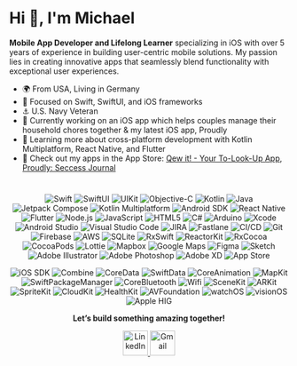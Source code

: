 # Hi 👋, I'm Michael

**Mobile App Developer and Lifelong Learner** specializing in iOS with over 5 years of experience in building user-centric mobile solutions. My passion lies in creating innovative apps that seamlessly blend functionality with exceptional user experiences.

- 🌍 From USA, Living in Germany  
- 🎯 Focused on Swift, SwiftUI, and iOS frameworks
- ⚓️ U.S. Navy Veteran
- 🐝 Currently working on an iOS app which helps couples manage their household chores together & my latest iOS app, Proudly
- 🌱 Learning more about cross-platform development with Kotlin Multiplatform, React Native, and Flutter
- 📱 Check out my apps in the App Store: [Qew it! - Your To-Look-Up App](https://apps.apple.com/us/app/qew-it-your-to-look-up-app/id1469611711), [Proudly: Seccess Journal](https://apps.apple.com/us/app/proudly-reflect-remind/id6746349908)

# 
<p align="center">
  <!-- 🚀 Languages & Frameworks -->
  <img src="https://img.shields.io/badge/Swift-FA7343?style=flat&logo=swift&logoColor=white" alt="Swift"/>
  <img src="https://img.shields.io/badge/SwiftUI-007AFF?style=flat&logo=swift&logoColor=white" alt="SwiftUI"/>
  <img src="https://img.shields.io/badge/UIKit-000000?style=flat&logo=apple&logoColor=white" alt="UIKit"/>
  <img src="https://img.shields.io/badge/Objective--C-000000?style=flat&logo=apple&logoColor=white" alt="Objective-C"/>

  <!-- Android & Kotlin -->
  <img src="https://img.shields.io/badge/Kotlin-0095D5?style=flat&logo=kotlin&logoColor=white" alt="Kotlin"/>
  <img src="https://img.shields.io/badge/java-%23ED8B00.svg?style=flat&logo=openjdk&logoColor=white" alt="Java"/>
  <img src="https://img.shields.io/badge/Jetpack%20Compose-4285F4?style=flat&logo=jetpack-compose&logoColor=white" alt="Jetpack Compose"/>
  <img src="https://img.shields.io/badge/Kotlin%20Multiplatform-0095D5?style=flat&logo=kotlin&logoColor=white" alt="Kotlin Multiplatform"/>
  <img src="https://img.shields.io/badge/Android%20SDK-3DDC84?style=flat&logo=android&logoColor=white" alt="Android SDK"/>
  
  <!-- Cross-Platform & Web -->
  <img src="https://img.shields.io/badge/React%20Native-61DAFB?style=flat&logo=react&logoColor=black" alt="React Native"/>
  <img src="https://img.shields.io/badge/Flutter-02569B?style=flat&logo=flutter&logoColor=white" alt="Flutter"/>
  <img src="https://img.shields.io/badge/Node.js-339933?style=flat&logo=node.js&logoColor=white" alt="Node.js"/>
  <img src="https://img.shields.io/badge/JavaScript-F7DF1E?style=flat&logo=javascript&logoColor=black" alt="JavaScript"/>
  <img src="https://img.shields.io/badge/HTML5-E34F26?style=flat&logo=html5&logoColor=white" alt="HTML5"/>
  <img src="https://img.shields.io/badge/C%23-239120?style=flat&logo=csharp&logoColor=white" alt="C#"/>
  <img src="https://img.shields.io/badge/Arduino-00979D?style=flat&logo=arduino&logoColor=white" alt="Arduino"/>
  
  <!-- 🔧 Development Tools -->
  <img src="https://img.shields.io/badge/Xcode-147EFB?style=flat&logo=xcode&logoColor=white" alt="Xcode"/>
  <img src="https://img.shields.io/badge/Android%20Studio-3DDC84?style=flat&logo=android-studio&logoColor=white" alt="Android Studio"/>
  <img src="https://img.shields.io/badge/Visual%20Studio%20Code-007ACC?style=flat&logo=visual-studio-code&logoColor=white" alt="Visual Studio Code"/>
  <img src="https://img.shields.io/badge/JIRA-0052CC?style=flat&logo=jira&logoColor=white" alt="JIRA"/>
  <img src="https://img.shields.io/badge/Fastlane-00F200?style=flat&logo=fastlane&logoColor=white" alt="Fastlane"/>
  <img src="https://img.shields.io/badge/CI/CD-2088FF?style=flat&logo=github-actions&logoColor=white" alt="CI/CD"/>
  <img src="https://img.shields.io/badge/Git-F05032?style=flat&logo=git&logoColor=white" alt="Git"/>
  <img src="https://img.shields.io/badge/Firebase-FFCA28?style=flat&logo=firebase&logoColor=black" alt="Firebase"/>
  <img src="https://img.shields.io/badge/Amazon%20AWS-FF9900?style=flat&logo=amazon-aws&logoColor=white" alt="AWS"/>
  <img src="https://img.shields.io/badge/SQLite-003B57?style=flat&logo=sqlite&logoColor=white" alt="SQLite"/> 

  <!-- Third-Party Libraries and Tools -->
  <img src="https://img.shields.io/badge/RxSwift-DD0B78?style=flat&logoColor=white" alt="RxSwift"/>
  <img src="https://img.shields.io/badge/ReactorKit-DD0B78?style=flat&logoColor=white" alt="ReactorKit"/>
  <img src="https://img.shields.io/badge/RxCocoa-DD0B78?style=flat&logoColor=white" alt="RxCocoa"/>
  <img src="https://img.shields.io/badge/CocoaPods-E1E4E8?style=flat&logo=cocoapods&logoColor=black" alt="CocoaPods"/>
  <img src="https://img.shields.io/badge/Lottie-FF9900?style=flat&logo=lottie&logoColor=white" alt="Lottie"/>
  <img src="https://img.shields.io/badge/Mapbox-000000?style=flat&logo=mapbox&logoColor=white" alt="Mapbox"/>
  <img src="https://img.shields.io/badge/Google%20Maps-4285F4?style=flat&logo=google-maps&logoColor=white" alt="Google Maps"/>

   <!-- 🎨 Design & Prototyping -->
  <img src="https://img.shields.io/badge/Figma-F24E1E?style=flat&logo=figma&logoColor=white" alt="Figma"/>
  <img src="https://img.shields.io/badge/Sketch-F7B500?style=flat&logo=sketch&logoColor=black" alt="Sketch"/>
  <img src="https://img.shields.io/badge/Adobe%20Illustrator-330000?style=flat&logo=adobe-illustrator&labelColor=FF9A01" alt="Adobe Illustrator"/>
  <img src="https://img.shields.io/badge/Adobe%20Photoshop-011E36?style=flat&logo=adobe-photoshop&labelColor=31A8FF" alt="Adobe Photoshop"/>
  <img src="https://img.shields.io/badge/Adobe%20XD-450237?style=flat&logo=adobe-xd&labelColor=FF64F7" alt="Adobe XD"/>

    
  <!-- 📱 App Deployment & Distribution -->
  <img src="https://img.shields.io/badge/App%20Store-0D96F6?style=flat&logo=app-store&logoColor=white" alt="App Store"/>  
</p>

<p align="center">
  <!-- iOS Specific Frameworks and Tools -->
  <img src="https://img.shields.io/badge/iOS%20SDK-E1E4E8?style=flat&logo=apple&logoColor=000000" alt="iOS SDK"/>
  <img src="https://img.shields.io/badge/Combine-E1E4E8?style=flat&logo=apple&logoColor=000000" alt="Combine"/>
  <img src="https://img.shields.io/badge/CoreData-E1E4E8?style=flat&logo=apple&logoColor=000000" alt="CoreData"/>
  <img src="https://img.shields.io/badge/SwiftData-E1E4E8?style=flat&logo=apple&logoColor=000000" alt="SwiftData"/>
  <img src="https://img.shields.io/badge/CoreAnimation-E1E4E8?style=flat&logo=apple&logoColor=000000" alt="CoreAnimation"/>
  <img src="https://img.shields.io/badge/MapKit-E1E4E8?style=flat&logo=apple&logoColor=000000" alt="MapKit"/>
  <img src="https://img.shields.io/badge/Swift%20Package%20Manager-E1E4E8?style=flat&logo=apple&logoColor=000000" alt="SwiftPackageManager"/>
  <img src="https://img.shields.io/badge/CoreBluetooth-E1E4E8?style=flat&logo=apple&logoColor=000000" alt="CoreBluetooth"/>
  <img src="https://img.shields.io/badge/Wifi-E1E4E8?style=flat&logo=apple&logoColor=000000" alt="Wifi"/>
  <img src="https://img.shields.io/badge/SceneKit-E1E4E8?style=flat&logo=apple&logoColor=000000" alt="SceneKit"/>
  <img src="https://img.shields.io/badge/ARKit-E1E4E8?style=flat&logo=apple&logoColor=000000" alt="ARKit"/>
  <img src="https://img.shields.io/badge/SpriteKit-E1E4E8?style=flat&logo=apple&logoColor=000000" alt="SpriteKit"/>
  <img src="https://img.shields.io/badge/CloudKit-E1E4E8?style=flat&logo=apple&logoColor=000000" alt="CloudKit"/>
  <img src="https://img.shields.io/badge/HealthKit-E1E4E8?style=flat&logo=apple&logoColor=000000" alt="HealthKit"/>
  <img src="https://img.shields.io/badge/AVFoundation-E1E4E8?style=flat&logo=apple&logoColor=000000" alt="AVFoundation"/>
  <img src="https://img.shields.io/badge/watchOS-E1E4E8?style=flat&logo=apple&logoColor=000000" alt="watchOS"/>
  <img src="https://img.shields.io/badge/visionOS-E1E4E8?style=flat&logo=apple&logoColor=000000" alt="visionOS"/>
  <img src="https://img.shields.io/badge/Apple%20HIG-E1E4E8?style=flat&logo=apple&logoColor=000000" alt="Apple HIG"/>
</p>



<!-- Centered Subheading -->
<p align="center">
  <b>Let’s build something amazing together!</b>
</p>

<p align="center">
  <!-- LinkedIn Icon -->
  <a href="https://linkedin.com/in/michael-a-colonna" target="_blank">
    <img src="https://img.icons8.com/color/96/000000/linkedin.png" alt="LinkedIn" width="45" height="45"/>
  </a>
  <!-- Gmail Icon -->
  <a href="mailto:mcolonnajr@gmail.com" target="_blank">
    <img src="https://img.icons8.com/color/96/000000/gmail.png" alt="Gmail" width="45" height="45"/>
  </a>
</p>


<!--
**mcolojr/mcolojr** is a ✨ _special_ ✨ repository because its `README.md` (this file) appears on your GitHub profile.

Here are some ideas to get you started:

- 🔭 I’m currently working on ...
- 🌱 I’m currently learning ...
- 👯 I’m looking to collaborate on ...
- 🤔 I’m looking for help with ...
- 💬 Ask me about ...
- 📫 How to reach me: ...
- 😄 Pronouns: ...
- ⚡ Fun fact: ...

-->
